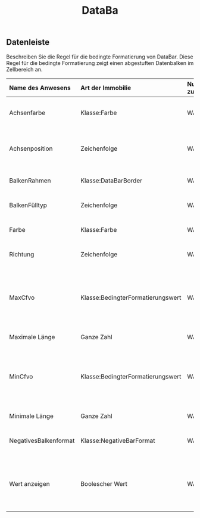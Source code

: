 ﻿---
title: DataBa
second_title: Aspose.Cells Cloud Documen
type: docs
url: /de/specification/model/databar/
description: "Aspose.Cells Cloud-Modellspezifikation: DataBar. Müheloses Bearbeiten von Excel und anderen Tabellenkalkulationsdokumenten mit Funktionen wie Öffnen, Generieren, Bearbeiten, Teilen, Zusammenführen, Vergleichen und Konvertieren"
kwords: Excel, Office, Tabellenkalkulation, Cloud REST API, DataBar
weight: 50
---
## **Datenleiste**

 Beschreiben Sie die Regel für die bedingte Formatierung von DataBar. Diese Regel für die bedingte Formatierung zeigt einen abgestuften Datenbalken im Zellbereich an.

| Name des Anwesens| Art der Immobilie| Nullwerte zulassen| Schreibgeschützt| Standardwert| Beschreibung|
|:- |:- |:- |:- |:- |:- |
| Achsenfarbe| Klasse:Farbe| WAHR| FALSCH|| Ruft die Farbe der Achse für Zellen mit bedingter Formatierung als Datenbalken ab.|
| Achsenposition| Zeichenfolge| WAHR| FALSCH|| Ruft die Position der Achse der Datenbalken ab oder legt sie fest, die durch eine Regel zur bedingten Formatierung angegeben wird.|
| BalkenRahmen| Klasse:DataBarBorder| WAHR| FALSCH|| Ruft ein Objekt ab, das den Rahmen eines Datenbalkens angibt.|
| BalkenFülltyp| Zeichenfolge| WAHR| FALSCH|| Ruft ab oder legt fest, wie ein Datenbalken mit Farbe gefüllt wird.|
| Farbe| Klasse:Farbe| WAHR| FALSCH|| Rufen Sie die Farbe dieser Datenleiste ab oder legen Sie sie fest.|
| Richtung| Zeichenfolge| WAHR| FALSCH||Ruft die Richtung ab oder legt sie fest, in der die Datenleiste angezeigt wird.|
| MaxCfvo| Klasse:BedingterFormatierungswert| WAHR| FALSCH|| Rufen Sie das Maximalwertobjekt dieses DataBar ab oder legen Sie es fest. Null oder CFValueObject mit dem Typ FormatConditionValueType.Min kann nicht darauf festgelegt werden.|
| Maximale Länge| Ganze Zahl| WAHR| FALSCH|| Stellt die maximale Länge des Datenbalken dar.|
| MinCfvo| Klasse:BedingterFormatierungswert| WAHR| FALSCH|| Rufen Sie das Minimalwertobjekt dieses DataBar ab oder legen Sie es fest. Null oder CFValueObject mit dem Typ FormatConditionValueType.Max kann nicht darauf festgelegt werden.|
| Minimale Länge| Ganze Zahl| WAHR| FALSCH|| Stellt die Mindestlänge des Datenbalken dar.|
| NegativesBalkenformat| Klasse:NegativeBarFormat| WAHR| FALSCH|| Ruft das NegativeBarFormat-Objekt ab, das einer bedingten Formatierungsregel für Datenbalken zugeordnet ist.|
| Wert anzeigen| Boolescher Wert| WAHR| FALSCH|| Rufen Sie das Flag ab oder legen Sie es fest, das angibt, ob die Werte der Zellen angezeigt werden sollen, auf die dieser Datenbalken angewendet wird. Der Standardwert ist „true“.|

